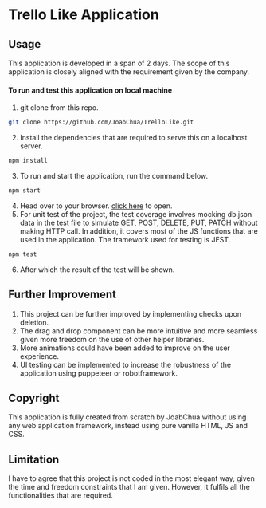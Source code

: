 # Trello Like Application

## Usage

This application is developed in a span of 2 days. The scope of this application is closely aligned with the requirement given by the company.

#### To run and test this application on local machine

1. git clone from this repo.
```bash
git clone https://github.com/JoabChua/TrelloLike.git
```
2. Install the dependencies that are required to serve this on a localhost server.
```bash
npm install
```
3. To run and start the application, run the command below.
```bash
npm start
```
4. Head over to your browser. [click here](http://localhost:8080) to open.
5. For unit test of the project, the test coverage involves mocking db.json data in the test file to simulate GET, POST, DELETE, PUT, PATCH without making HTTP call. In addition, it covers most of the JS functions that are used in the application. The framework used for testing is JEST. 
```bash
npm test
```
6. After which the result of the test will be shown. 

## Further Improvement

1. This project can be further improved by implementing checks upon deletion. 
2. The drag and drop component can be more intuitive and more seamless given more freedom on the use of other helper libraries. 
3. More animations could have been added to improve on the user experience.
4. UI testing can be implemented to increase the robustness of the application using puppeteer or robotframework. 

## Copyright

This application is fully created from scratch by JoabChua without using any web application framework, instead using pure vanilla HTML, JS and CSS. 

## Limitation

I have to agree that this project is not coded in the most elegant way, given the time and freedom constraints that I am given. However, it fulfils all the functionalities that are required. 